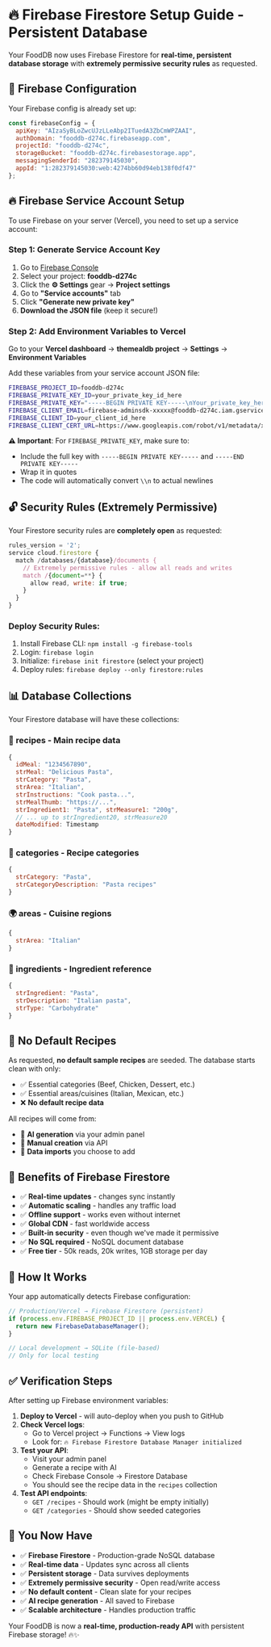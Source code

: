 # 🔥 Firebase Firestore Setup Guide - Persistent Database

Your FoodDB now uses Firebase Firestore for **real-time, persistent database storage** with **extremely permissive security rules** as requested.

## 🎯 **Firebase Configuration**

Your Firebase config is already set up:
```javascript
const firebaseConfig = {
  apiKey: "AIzaSyBLoZwcUJzLLeAbp2ITuedA3ZbCmWPZAAI",
  authDomain: "fooddb-d274c.firebaseapp.com",
  projectId: "fooddb-d274c",
  storageBucket: "fooddb-d274c.firebasestorage.app",
  messagingSenderId: "282379145030",
  appId: "1:282379145030:web:4274bb60d94eb138f0df47"
};
```

## 🔥 **Firebase Service Account Setup**

To use Firebase on your server (Vercel), you need to set up a service account:

### **Step 1: Generate Service Account Key**
1. Go to [Firebase Console](https://console.firebase.google.com)
2. Select your project: **fooddb-d274c**
3. Click the **⚙️ Settings** gear → **Project settings**
4. Go to **"Service accounts"** tab
5. Click **"Generate new private key"**
6. **Download the JSON file** (keep it secure!)

### **Step 2: Add Environment Variables to Vercel**
Go to your **Vercel dashboard** → **themealdb project** → **Settings** → **Environment Variables**

Add these variables from your service account JSON file:

```bash
FIREBASE_PROJECT_ID=fooddb-d274c
FIREBASE_PRIVATE_KEY_ID=your_private_key_id_here
FIREBASE_PRIVATE_KEY="-----BEGIN PRIVATE KEY-----\nYour_private_key_here\n-----END PRIVATE KEY-----"
FIREBASE_CLIENT_EMAIL=firebase-adminsdk-xxxxx@fooddb-d274c.iam.gserviceaccount.com
FIREBASE_CLIENT_ID=your_client_id_here
FIREBASE_CLIENT_CERT_URL=https://www.googleapis.com/robot/v1/metadata/x509/firebase-adminsdk-xxxxx%40fooddb-d274c.iam.gserviceaccount.com
```

**⚠️ Important**: For `FIREBASE_PRIVATE_KEY`, make sure to:
- Include the full key with `-----BEGIN PRIVATE KEY-----` and `-----END PRIVATE KEY-----`
- Wrap it in quotes
- The code will automatically convert `\\n` to actual newlines

## 🔓 **Security Rules (Extremely Permissive)**

Your Firestore security rules are **completely open** as requested:

```javascript
rules_version = '2';
service cloud.firestore {
  match /databases/{database}/documents {
    // Extremely permissive rules - allow all reads and writes
    match /{document=**} {
      allow read, write: if true;
    }
  }
}
```

### **Deploy Security Rules**:
1. Install Firebase CLI: `npm install -g firebase-tools`
2. Login: `firebase login`
3. Initialize: `firebase init firestore` (select your project)
4. Deploy rules: `firebase deploy --only firestore:rules`

## 📊 **Database Collections**

Your Firestore database will have these collections:

### **📝 recipes** - Main recipe data
```javascript
{
  idMeal: "1234567890",
  strMeal: "Delicious Pasta",
  strCategory: "Pasta",
  strArea: "Italian", 
  strInstructions: "Cook pasta...",
  strMealThumb: "https://...",
  strIngredient1: "Pasta", strMeasure1: "200g",
  // ... up to strIngredient20, strMeasure20
  dateModified: Timestamp
}
```

### **📂 categories** - Recipe categories
```javascript
{
  strCategory: "Pasta",
  strCategoryDescription: "Pasta recipes"
}
```

### **🌍 areas** - Cuisine regions
```javascript
{
  strArea: "Italian"
}
```

### **🥬 ingredients** - Ingredient reference
```javascript
{
  strIngredient: "Pasta",
  strDescription: "Italian pasta",
  strType: "Carbohydrate"
}
```

## 🎯 **No Default Recipes**

As requested, **no default sample recipes** are seeded. The database starts clean with only:
- ✅ Essential categories (Beef, Chicken, Dessert, etc.)
- ✅ Essential areas/cuisines (Italian, Mexican, etc.)
- ❌ **No default recipe data**

All recipes will come from:
- 🤖 **AI generation** via your admin panel
- 📝 **Manual creation** via API
- 🔄 **Data imports** you choose to add

## 🚀 **Benefits of Firebase Firestore**

- ✅ **Real-time updates** - changes sync instantly
- ✅ **Automatic scaling** - handles any traffic load
- ✅ **Offline support** - works even without internet
- ✅ **Global CDN** - fast worldwide access  
- ✅ **Built-in security** - even though we've made it permissive
- ✅ **No SQL required** - NoSQL document database
- ✅ **Free tier** - 50k reads, 20k writes, 1GB storage per day

## 🔧 **How It Works**

Your app automatically detects Firebase configuration:

```javascript
// Production/Vercel → Firebase Firestore (persistent)
if (process.env.FIREBASE_PROJECT_ID || process.env.VERCEL) {
  return new FirebaseDatabaseManager();
}

// Local development → SQLite (file-based)
// Only for local testing
```

## ✅ **Verification Steps**

After setting up Firebase environment variables:

1. **Deploy to Vercel** - will auto-deploy when you push to GitHub
2. **Check Vercel logs**:
   - Go to Vercel project → Functions → View logs
   - Look for: `🔥 Firebase Firestore Database Manager initialized`
3. **Test your API**:
   - Visit your admin panel
   - Generate a recipe with AI
   - Check Firebase Console → Firestore Database
   - You should see the recipe data in the `recipes` collection
4. **Test API endpoints**:
   - `GET /recipes` - Should work (might be empty initially)
   - `GET /categories` - Should show seeded categories

## 🎉 **You Now Have**

- ✅ **Firebase Firestore** - Production-grade NoSQL database
- ✅ **Real-time data** - Updates sync across all clients
- ✅ **Persistent storage** - Data survives deployments
- ✅ **Extremely permissive security** - Open read/write access
- ✅ **No default content** - Clean slate for your recipes
- ✅ **AI recipe generation** - All saved to Firebase
- ✅ **Scalable architecture** - Handles production traffic

Your FoodDB is now a **real-time, production-ready API** with persistent Firebase storage! 🔥✨